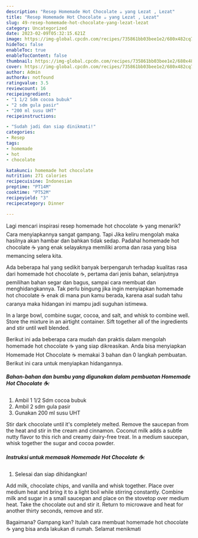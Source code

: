 ```yaml
---
description: "Resep Homemade Hot Chocolate ☕ yang Lezat , Lezat"
title: "Resep Homemade Hot Chocolate ☕ yang Lezat , Lezat"
slug: 49-resep-homemade-hot-chocolate-yang-lezat-lezat
category: Uncategorized
date: 2023-02-09T05:32:15.621Z
image: https://img-global.cpcdn.com/recipes/735861bb03bee1e2/680x482cq70/homemade-hot-chocolate-foto-resep-utama.jpg
hideToc: false
enableToc: true
enableTocContent: false
thumbnail: https://img-global.cpcdn.com/recipes/735861bb03bee1e2/680x482cq70/homemade-hot-chocolate-foto-resep-utama.jpg
cover: https://img-global.cpcdn.com/recipes/735861bb03bee1e2/680x482cq70/homemade-hot-chocolate-foto-resep-utama.jpg
author: Admin
authorAv: notfound
ratingvalue: 3.5
reviewcount: 16
recipeingredient:
- "1 1/2 Sdm cocoa bubuk"
- "2 sdm gula pasir"
- "200 ml susu UHT"
recipeinstructions:

- "Sudah jadi dan siap dinikmati!"
categories:
- Resep
tags:
- homemade
- hot
- chocolate

katakunci: homemade hot chocolate 
nutrition: 271 calories
recipecuisine: Indonesian
preptime: "PT14M"
cooktime: "PT52M"
recipeyield: "3"
recipecategory: Dinner

---
```



Lagi mencari inspirasi resep homemade hot chocolate ☕ yang menarik? Cara menyiapkannya sangat gampang. Tapi Jika keliru mengolah maka hasilnya akan hambar dan bahkan tidak sedap. Padahal homemade hot chocolate ☕ yang enak selayaknya memiliki aroma dan rasa yang bisa memancing selera kita.


Ada beberapa hal yang sedikit banyak berpengaruh terhadap kualitas rasa dari homemade hot chocolate ☕, pertama dari jenis bahan, selanjutnya pemilihan bahan segar dan bagus, sampai cara membuat dan menghidangkannya. Tak perlu bingung jika ingin menyiapkan homemade hot chocolate ☕ enak di mana pun kamu berada, karena asal sudah tahu caranya maka hidangan ini mampu jadi suguhan istimewa.

In a large bowl, combine sugar, cocoa, and salt, and whisk to combine well. Store the mixture in an airtight container. Sift together all of the ingredients and stir until well blended.


Berikut ini ada beberapa cara mudah dan praktis dalam mengolah homemade hot chocolate ☕ yang siap dikreasikan. Anda bisa menyiapkan Homemade Hot Chocolate ☕ memakai 3 bahan dan 0 langkah pembuatan. Berikut ini cara untuk menyiapkan hidangannya.

<!--inarticleads1-->

##### Bahan-bahan dan bumbu yang digunakan dalam pembuatan Homemade Hot Chocolate ☕:

1. Ambil 1 1/2 Sdm cocoa bubuk
1. Ambil 2 sdm gula pasir
1. Gunakan 200 ml susu UHT


Stir dark chocolate until it&#39;s completely melted. Remove the saucepan from the heat and stir in the cream and cinnamon. Coconut milk adds a subtle nutty flavor to this rich and creamy dairy-free treat. In a medium saucepan, whisk together the sugar and cocoa powder. 

<!--inarticleads2-->

##### Instruksi untuk memasak Homemade Hot Chocolate ☕:


1. Selesai dan siap dihidangkan!

Add milk, chocolate chips, and vanilla and whisk together. Place over medium heat and bring it to a light boil while stirring constantly. Combine milk and sugar in a small saucepan and place on the stovetop over medium heat. Take the chocolate out and stir it. Return to microwave and heat for another thirty seconds, remove and stir. 

Bagaimana? Gampang kan? Itulah cara membuat homemade hot chocolate ☕ yang bisa anda lakukan di rumah. Selamat menikmati

